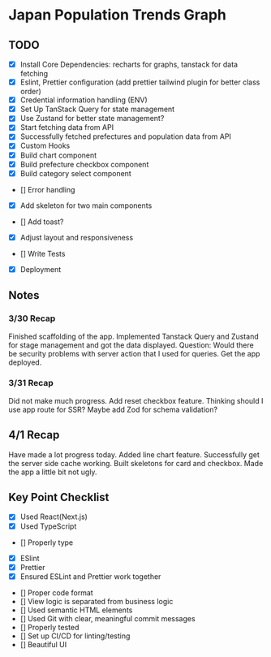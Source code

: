 # Japan Population Trends Graph

## TODO

- [x] Install Core Dependencies: recharts for graphs, tanstack for data fetching
- [x] Eslint, Prettier configuration (add prettier tailwind plugin for better class order)
- [x] Credential information handling (ENV)
- [x] Set Up TanStack Query for state management
- [x] Use Zustand for better state management?
- [x] Start fetching data from API
- [x] Successfully fetched prefectures and population data from API
- [x] Custom Hooks
- [x] Build chart component
- [x] Build prefecture checkbox component
- [x] Build category select component
- [] Error handling
- [x] Add skeleton for two main components
- [] Add toast?
- [x] Adjust layout and responsiveness
- [] Write Tests
- [x] Deployment

## Notes

### 3/30 Recap
Finished scaffolding of the app. Implemented Tanstack Query and Zustand for stage management and got the data displayed. Question: Would there be security problems with server action that I used for queries. Get the app deployed.

### 3/31 Recap
Did not make much progress. Add reset checkbox feature. Thinking should I use app route for SSR? Maybe add Zod for schema validation? 

## 4/1 Recap
Have made a lot progress today. Added line chart feature. Successfully get the server side cache working. Built skeletons for card and checkbox. Made the app a little bit not ugly.


## Key Point Checklist

- [x] Used React(Next.js)
- [x] Used TypeScript
- [] Properly type
- [x] ESlint
- [x] Prettier
- [x] Ensured ESLint and Prettier work together
- [] Proper code format
- [] View logic is separated from business logic
- [] Used semantic HTML elements
- [] Used Git with clear, meaningful commit messages
- [] Properly tested
- [] Set up CI/CD for linting/testing
- [] Beautiful UI

